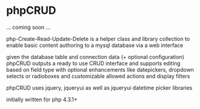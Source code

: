phpCRUD
=======

... coming soon ...

php-Create-Read-Update-Delete is a helper class and library collection to enable 
basic content authoring to a mysql database via a web interface

given the database table and connection data (+ optional configuration) phpCRUD 
outputs a ready to use CRUD interface and supports editing based on field type 
with optional enhancements like datepickers, dropdown selects or radioboxes and 
customizable allowed actions and display filters

phpCRUD uses jquery, jqueryui as well as jqueryui datetime picker libraries

initially written for php 4.3.1+



